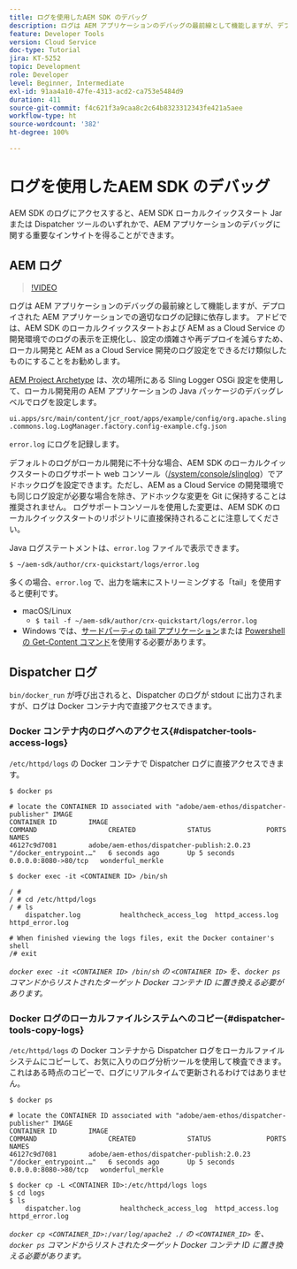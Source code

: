 ```yaml
---
title: ログを使用したAEM SDK のデバッグ
description: ログは AEM アプリケーションのデバッグの最前線として機能しますが、デプロイされた AEM アプリケーションでの適切なログの記録に依存します。
feature: Developer Tools
version: Cloud Service
doc-type: Tutorial
jira: KT-5252
topic: Development
role: Developer
level: Beginner, Intermediate
exl-id: 91aa4a10-47fe-4313-acd2-ca753e5484d9
duration: 411
source-git-commit: f4c621f3a9caa8c2c64b8323312343fe421a5aee
workflow-type: ht
source-wordcount: '382'
ht-degree: 100%

---
```


# ログを使用したAEM SDK のデバッグ

AEM SDK のログにアクセスすると、AEM SDK ローカルクイックスタート Jar または Dispatcher ツールのいずれかで、AEM アプリケーションのデバッグに関する重要なインサイトを得ることができます。

## AEM ログ

>[!VIDEO](https://video.tv.adobe.com/v/34334?quality=12&learn=on)

ログは AEM アプリケーションのデバッグの最前線として機能しますが、デプロイされた AEM アプリケーションでの適切なログの記録に依存します。 アドビでは、AEM SDK のローカルクイックスタートおよび AEM as a Cloud Service の開発環境でのログの表示を正規化し、設定の煩雑さや再デプロイを減らすため、ローカル開発と AEM as a Cloud Service 開発のログ設定をできるだけ類似したものにすることをお勧めします。

[AEM Project Archetype](https://github.com/adobe/aem-project-archetype) は、次の場所にある Sling Logger OSGi 設定を使用して、ローカル開発用の AEM アプリケーションの Java パッケージのデバッグレベルでログを設定します。

`ui.apps/src/main/content/jcr_root/apps/example/config/org.apache.sling.commons.log.LogManager.factory.config-example.cfg.json`

`error.log` にログを記録します。

デフォルトのログがローカル開発に不十分な場合、AEM SDK のローカルクイックスタートのログサポート web コンソール（[/system/console/slinglog](http://localhost:4502/system/console/slinglog)）でアドホックログを設定できます。ただし、AEM as a Cloud Service の開発環境でも同じログ設定が必要な場合を除き、アドホックな変更を Git に保持することは推奨されません。 ログサポートコンソールを使用した変更は、AEM SDK のローカルクイックスタートのリポジトリに直接保持されることに注意してください。

Java ログステートメントは、`error.log` ファイルで表示できます。

```
$ ~/aem-sdk/author/crx-quickstart/logs/error.log
```

多くの場合、`error.log` で、出力を端末にストリーミングする「tail」を使用すると便利です。

+ macOS/Linux
   + `$ tail -f ~/aem-sdk/author/crx-quickstart/logs/error.log`
+ Windows では、[サードパーティの tail アプリケーション](https://stackoverflow.com/questions/187587/a-windows-equivalent-of-the-unix-tail-command)または [Powershell の Get-Content コマンド](https://stackoverflow.com/a/46444596/133936)を使用する必要があります。

## Dispatcher ログ

`bin/docker_run` が呼び出されると、Dispatcher のログが stdout に出力されますが、ログは Docker コンテナ内で直接アクセスできます。

### Docker コンテナ内のログへのアクセス{#dispatcher-tools-access-logs}

`/etc/httpd/logs` の Docker コンテナで Dispatcher ログに直接アクセスできます。

```shell
$ docker ps

# locate the CONTAINER ID associated with "adobe/aem-ethos/dispatcher-publisher" IMAGE
CONTAINER ID        IMAGE                                       COMMAND                  CREATED             STATUS              PORTS                  NAMES
46127c9d7081        adobe/aem-ethos/dispatcher-publish:2.0.23   "/docker_entrypoint.…"   6 seconds ago       Up 5 seconds        0.0.0.0:8080->80/tcp   wonderful_merkle

$ docker exec -it <CONTAINER ID> /bin/sh

/ # 
/ # cd /etc/httpd/logs
/ # ls
    dispatcher.log          healthcheck_access_log  httpd_access.log        httpd_error.log

# When finished viewing the logs files, exit the Docker container's shell
/# exit
```

_`docker exec -it <CONTAINER ID> /bin/sh` の `<CONTAINER ID>` を、`docker ps` コマンドからリストされたターゲット Docker コンテナ ID に置き換える必要があります。_


### Docker ログのローカルファイルシステムへのコピー{#dispatcher-tools-copy-logs}

`/etc/httpd/logs` の Docker コンテナから Dispatcher ログをローカルファイルシステムにコピーして、お気に入りのログ分析ツールを使用して検査できます。これはある時点のコピーで、ログにリアルタイムで更新されるわけではありません。

```shell
$ docker ps

# locate the CONTAINER ID associated with "adobe/aem-ethos/dispatcher-publisher" IMAGE
CONTAINER ID        IMAGE                                       COMMAND                  CREATED             STATUS              PORTS                  NAMES
46127c9d7081        adobe/aem-ethos/dispatcher-publish:2.0.23   "/docker_entrypoint.…"   6 seconds ago       Up 5 seconds        0.0.0.0:8080->80/tcp   wonderful_merkle

$ docker cp -L <CONTAINER ID>:/etc/httpd/logs logs 
$ cd logs
$ ls
    dispatcher.log          healthcheck_access_log  httpd_access.log        httpd_error.log
```

_`docker cp <CONTAINER_ID>:/var/log/apache2 ./` の `<CONTAINER_ID>` を、`docker ps` コマンドからリストされたターゲット Docker コンテナ ID に置き換える必要があります。_
